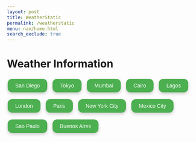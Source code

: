 ```yaml
---
layout: post 
title: WeatherStatic
permalink: /weatherstatic
menu: nav/home.html
search_exclude: true
---
```



<style>
    #weather-data {
        display: none;
        position: absolute;
        background-color: #fff;
        border: 1px solid #ccc;
        padding: 10px;
        border-radius: 8px;
        box-shadow: 0 4px 8px rgba(0, 0, 0, 0.2);
        z-index: 1000;
    }
    button {
        background-color: #4CAF50; /* Green */
        border: none;
        color: white;
        padding: 10px 20px;
        text-align: center;
        text-decoration: none;
        display: inline-block;
        font-size: 14px;
        margin: 4px 2px;
        cursor: pointer;
        border-radius: 12px;
        box-shadow: 0 4px 8px rgba(0, 0, 0, 0.2);
        transition: background-color 0.3s ease;
    }

    button:hover {
        background-color: #45a049;
    }

    #button-container {
        display: flex;
        flex-wrap: wrap;
        gap: 10px;
    }
</style>

<h1>Weather Information</h1>
<div id="button-container">
    <button id="sandiego-btn">San Diego</button>
    <button id="tokyo-btn">Tokyo</button>
    <button id="mumbai-btn">Mumbai</button>
    <button id="cairo-btn">Cairo</button>
    <button id="lagos-btn">Lagos</button>
    <button id="london-btn">London</button>
    <button id="paris-btn">Paris</button>
    <button id="newyorkcity-btn">New York City</button>
    <button id="mexicocity-btn">Mexico City</button>
    <button id="saopaulo-btn">Sao Paulo</button>
    <button id="buenosaires-btn">Buenos Aires</button>
</div>
<div id="weather-data"></div>

<script>
    /**
     * Fetch data from the backend API and display it.
     * 
     * @param {string} apiURL - The API endpoint to fetch data from.
     * @param {Event} event - The button click event for positioning the result.
     */
    async function fetchWeatherData(apiURL, event) {
        try {
            const response = await fetch(apiURL);

            if (response.ok) {
                const data = await response.json();

                // Display the data in the page
                const weatherDataDiv = document.getElementById('weather-data');
                weatherDataDiv.innerHTML = `
                    <h2>${data.name}</h2>
                    <p><strong>Temperature:</strong> ${data.temperature}°C</p>
                    <p><strong>Feels Like:</strong> ${data.feelslike}°C</p>
                    <p><strong>Humidity:</strong> ${data.humidity}%</p>
                    <p><strong>Pressure:</strong> ${data.pressure} hPa</p>
                    <p><strong>Wind Speed:</strong> ${data.windspeed} km/h</p>
                    <p><strong>Wind Direction:</strong> ${data.winddirection}</p>
                `;

                // Position the div under the clicked button
                const buttonRect = event.target.getBoundingClientRect();
                weatherDataDiv.style.position = 'absolute';
                weatherDataDiv.style.top = `${buttonRect.bottom + window.scrollY}px`;
                weatherDataDiv.style.left = `${buttonRect.left + window.scrollX}px`;
                weatherDataDiv.style.display = 'block'; // Make sure the div is visible
            } else {
                document.getElementById('weather-data').innerText = 
                    `Error: Could not fetch data (Status: ${response.status})`;
            }
        } catch (error) {
            document.getElementById('weather-data').innerText = `Error: ${error.message}`;
        }
    }

    // Add event listeners to the buttons
    const locations = [
        { id: 'sandiego-btn', url: 'http://127.0.0.1:5000/api/cities/sandiego' },
        { id: 'tokyo-btn', url: 'http://127.0.0.1:5000/api/cities/tokyo' },
        { id: 'mumbai-btn', url: 'http://127.0.0.1:5000/api/cities/mumbai' },
        { id: 'cairo-btn', url: 'http://127.0.0.1:5000/api/cities/cairo' },
        { id: 'lagos-btn', url: 'http://127.0.0.1:5000/api/cities/lagos' },
        { id: 'london-btn', url: 'http://127.0.0.1:5000/api/cities/london' },
        { id: 'paris-btn', url: 'http://127.0.0.1:5000/api/cities/paris' },
        { id: 'newyorkcity-btn', url: 'http://127.0.0.1:5000/api/cities/newyorkcity' },
        { id: 'mexicocity-btn', url: 'http://127.0.0.1:5000/api/cities/mexicocity' },
        { id: 'saopaulo-btn', url: 'http://127.0.0.1:5000/api/cities/saopaulo' },
        { id: 'buenosaires-btn', url: 'http://127.0.0.1:5000/api/cities/buenosaires' },
    ];

    locations.forEach(location => {
        document.getElementById(location.id).addEventListener('click', (event) => {
            fetchWeatherData(location.url, event);
        });
    });
</script>
